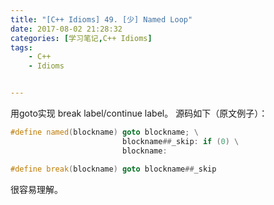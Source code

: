 ```yaml
---
title: "[C++ Idioms] 49. [少] Named Loop"
date: 2017-08-02 21:28:32
categories: [学习笔记,C++ Idioms]
tags:
    - C++
    - Idioms


---
```

用goto实现 break label/continue label。<!--more-->
源码如下（原文例子）：
```cpp
#define named(blockname) goto blockname; \
                         blockname##_skip: if (0) \
                         blockname:

#define break(blockname) goto blockname##_skip
```
很容易理解。